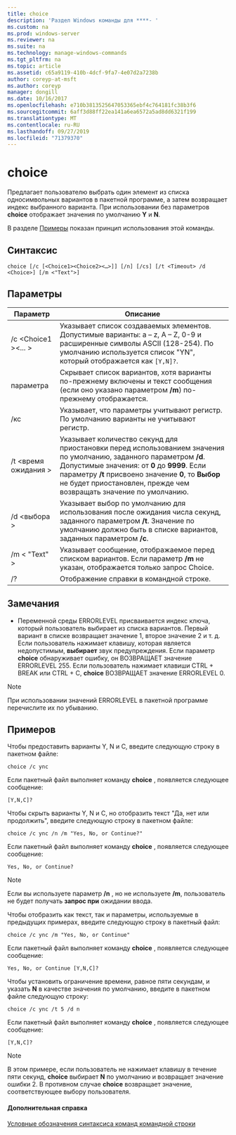 ```yaml
---
title: choice
description: 'Раздел Windows команды для ****- '
ms.custom: na
ms.prod: windows-server
ms.reviewer: na
ms.suite: na
ms.technology: manage-windows-commands
ms.tgt_pltfrm: na
ms.topic: article
ms.assetid: c65a9119-410b-4dcf-9fa7-4e07d2a7238b
author: coreyp-at-msft
ms.author: coreyp
manager: dongill
ms.date: 10/16/2017
ms.openlocfilehash: e710b3813525647053365ebf4c764181fc38b3f6
ms.sourcegitcommit: 6aff3d88ff22ea141a6ea6572a5ad8dd6321f199
ms.translationtype: MT
ms.contentlocale: ru-RU
ms.lasthandoff: 09/27/2019
ms.locfileid: "71379370"
---
```

# <a name="choice"></a>choice



Предлагает пользователю выбрать один элемент из списка односимвольных вариантов в пакетной программе, а затем возвращает индекс выбранного варианта. При использовании без параметров **choice** отображает значения по умолчанию **Y** и **N**.

В разделе [Примеры](#BKMK_examples) показан принцип использования этой команды.

## <a name="syntax"></a>Синтаксис

```
choice [/c [<Choice1><Choice2><…>]] [/n] [/cs] [/t <Timeout> /d <Choice>] [/m <"Text">]
```

## <a name="parameters"></a>Параметры

|Параметр|Описание|
|---------|-----------|
|/c \<Choice1 ><Choice2><... >|Указывает список создаваемых элементов. Допустимые варианты: a – z, A – Z, 0-9 и расширенные символы ASCII (128-254). По умолчанию используется список "YN", который отображается как `[Y,N]?`.|
|параметра|Скрывает список вариантов, хотя варианты по-прежнему включены и текст сообщения (если оно указано параметром **/m**) по-прежнему отображается.|
|/кс|Указывает, что параметры учитывают регистр. По умолчанию варианты не учитывают регистр.|
|/t \<время ожидания >|Указывает количество секунд для приостановки перед использованием значения по умолчанию, заданного параметром **/d**. Допустимые значения: от **0** до **9999**. Если параметру **/t** присвоено значение **0**, то **Выбор** не будет приостановлен, прежде чем возвращать значение по умолчанию.|
|/d \<выбора >|Указывает выбор по умолчанию для использования после ожидания числа секунд, заданного параметром **/t**. Значение по умолчанию должно быть в списке вариантов, заданных параметром **/c**.|
|/m < "Text" >|Указывает сообщение, отображаемое перед списком вариантов. Если параметр **/m** не указан, отображается только запрос Choice.|
|/?|Отображение справки в командной строке.|

## <a name="remarks"></a>Замечания

-   Переменной среды ERRORLEVEL присваивается индекс ключа, который пользователь выбирает из списка вариантов. Первый вариант в списке возвращает значение 1, второе значение 2 и т. д. Если пользователь нажимает клавишу, которая является недопустимым, **выбирает** звук предупреждения. Если параметр **choice** обнаруживает ошибку, он ВОЗВРАЩАЕТ значение ERRORLEVEL 255. Если пользователь нажимает клавиши CTRL + BREAK или CTRL + C, **choice** ВОЗВРАЩАЕТ значение ERRORLEVEL 0.

> [!NOTE]
> При использовании значений ERRORLEVEL в пакетной программе перечислите их по убыванию.

## <a name="BKMK_examples"></a>Примеров

Чтобы предоставить варианты Y, N и C, введите следующую строку в пакетном файле:
```
choice /c ync
```
Если пакетный файл выполняет команду **choice** , появляется следующее сообщение:
```
[Y,N,C]?
```
Чтобы скрыть варианты Y, N и C, но отобразить текст "Да, нет или продолжить", введите следующую строку в пакетном файле:
```
choice /c ync /n /m "Yes, No, or Continue?"
```
Если пакетный файл выполняет команду **choice** , появляется следующее сообщение:
```
Yes, No, or Continue?
```

> [!NOTE]
> Если вы используете параметр **/n** , но не используете **/m**, пользователь не будет получать **запрос при** ожидании ввода.

Чтобы отобразить как текст, так и параметры, используемые в предыдущих примерах, введите следующую строку в пакетный файл:
```
choice /c ync /m "Yes, No, or Continue"
```
Если пакетный файл выполняет команду **choice** , появляется следующее сообщение:
```
Yes, No, or Continue [Y,N,C]?
```
Чтобы установить ограничение времени, равное пяти секундам, и указать **N** в качестве значения по умолчанию, введите в пакетном файле следующую строку:
```
choice /c ync /t 5 /d n
```
Если пакетный файл выполняет команду **choice** , появляется следующее сообщение:
```
[Y,N,C]?
```

> [!NOTE]
> В этом примере, если пользователь не нажимает клавишу в течение пяти секунд, **choice** выбирает **N** по умолчанию и возвращает значение ошибки 2. В противном случае **choice** возвращает значение, соответствующее выбору пользователя.

#### <a name="additional-references"></a>Дополнительная справка

[Условные обозначения синтаксиса команд командной строки](command-line-syntax-key.md)